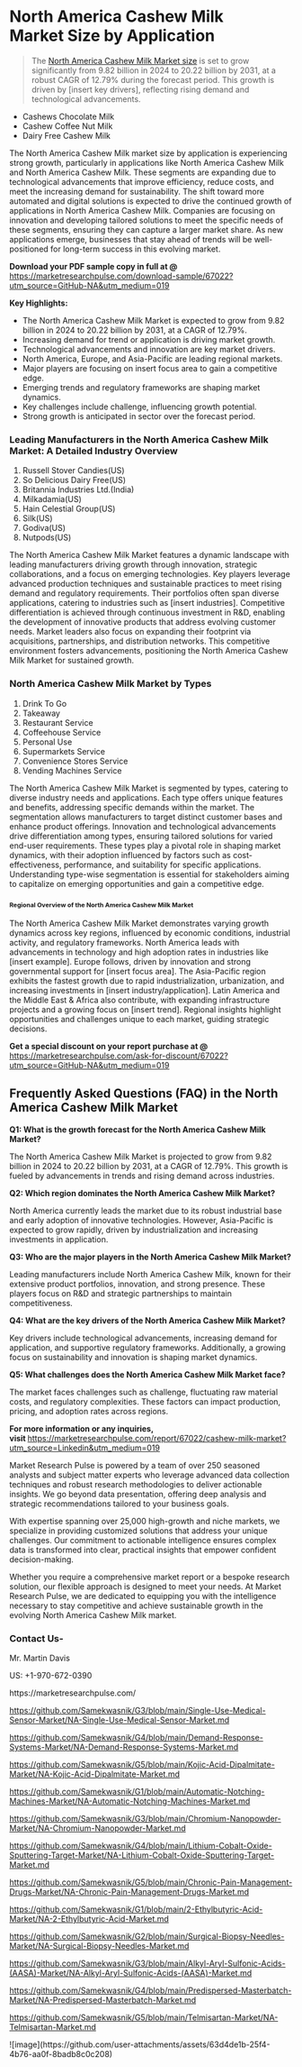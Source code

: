 <h1>North America Cashew Milk Market&nbsp;Size by Application</h1><blockquote><p>The <a href="https://marketresearchpulse.com/download-sample/67022?utm_source=GitHub-NA&amp;utm_medium=019">North America Cashew Milk Market size</a> is set to grow significantly from 9.82 billion in 2024 to 20.22 billion by 2031, at a robust CAGR of 12.79% during the forecast period. This growth is driven by [insert key drivers], reflecting rising demand and technological advancements.</p></blockquote><ul><li>Cashews Chocolate Milk<li> Cashew Coffee Nut Milk<li> Dairy Free Cashew Milk</li></ul><p>The North America Cashew Milk market size by application is experiencing strong growth, particularly in applications like North America Cashew Milk and North America Cashew Milk. These segments are expanding due to technological advancements that improve efficiency, reduce costs, and meet the increasing demand for sustainability. The shift toward more automated and digital solutions is expected to drive the continued growth of applications in North America Cashew Milk. Companies are focusing on innovation and developing tailored solutions to meet the specific needs of these segments, ensuring they can capture a larger market share. As new applications emerge, businesses that stay ahead of trends will be well-positioned for long-term success in this evolving market.</p><p><strong>Download your PDF sample copy in full at @ </strong><a href="https://marketresearchpulse.com/download-sample/67022?utm_source=GitHub-NA&amp;utm_medium=019">https://marketresearchpulse.com/download-sample/67022?utm_source=GitHub-NA&amp;utm_medium=019</a></p><p><strong>Key Highlights: </strong></p><ul><li>The North America Cashew Milk Market is expected to grow from 9.82 billion in 2024 to 20.22 billion by 2031, at a CAGR of 12.79%.</li><li>Increasing demand for trend or application is driving market growth.</li><li>Technological advancements and innovation are key market drivers.</li><li>North America, Europe, and Asia-Pacific are leading regional markets.</li><li>Major players are focusing on insert focus area to gain a competitive edge.</li><li>Emerging trends and regulatory frameworks are shaping market dynamics.</li><li>Key challenges include challenge, influencing growth potential.</li><li>Strong growth is anticipated in sector over the forecast period.</li></ul><h3>Leading Manufacturers in the North America Cashew Milk Market: A Detailed Industry Overview</h3><ol><li>Russell Stover Candies(US)</li><li>So Delicious Dairy Free(US)</li><li>Britannia Industries Ltd.(India)</li><li>Milkadamia(US)</li><li>Hain Celestial Group(US)</li><li>Silk(US)</li><li>Godiva(US)</li><li>Nutpods(US)</li></ol><div class="flex max-w-full flex-col flex-grow"><div class="min-h-8 text-message flex w-full flex-col items-end gap-2 whitespace-normal break-words [.text-message+&amp;]:mt-5" dir="auto" data-message-author-role="assistant" data-message-id="fd8432e4-4910-450d-b182-61b7bfb0a01f" data-message-model-slug="gpt-4o"><div class="flex w-full flex-col gap-1 empty:hidden first:pt-[3px]"><div class="markdown prose w-full break-words dark:prose-invert light"><p>The North America Cashew Milk Market features a dynamic landscape with leading manufacturers driving growth through innovation, strategic collaborations, and a focus on emerging technologies. Key players leverage advanced production techniques and sustainable practices to meet rising demand and regulatory requirements. Their portfolios often span diverse applications, catering to industries such as [insert industries]. Competitive differentiation is achieved through continuous investment in R&amp;D, enabling the development of innovative products that address evolving customer needs. Market leaders also focus on expanding their footprint via acquisitions, partnerships, and distribution networks. This competitive environment fosters advancements, positioning the North America Cashew Milk Market for sustained growth.</p></div></div></div></div><h3>North America Cashew Milk Market by Types</h3><ol><li>Drink To Go<li> Takeaway<li> Restaurant Service<li> Coffeehouse Service<li> Personal Use<li> Supermarkets Service<li> Convenience Stores Service<li> Vending Machines Service</li></ol><div class="flex max-w-full flex-col flex-grow"><div class="min-h-8 text-message flex w-full flex-col items-end gap-2 whitespace-normal break-words [.text-message+&amp;]:mt-5" dir="auto" data-message-author-role="assistant" data-message-id="084470be-0bb7-4664-bddf-5156b4f41249" data-message-model-slug="gpt-4o-mini"><div class="flex w-full flex-col gap-1 empty:hidden first:pt-[3px]"><div class="markdown prose w-full break-words dark:prose-invert light"><p>The North America Cashew Milk Market is segmented by types, catering to diverse industry needs and applications. Each type offers unique features and benefits, addressing specific demands within the market. The segmentation allows manufacturers to target distinct customer bases and enhance product offerings. Innovation and technological advancements drive differentiation among types, ensuring tailored solutions for varied end-user requirements. These types play a pivotal role in shaping market dynamics, with their adoption influenced by factors such as cost-effectiveness, performance, and suitability for specific applications. Understanding type-wise segmentation is essential for stakeholders aiming to capitalize on emerging opportunities and gain a competitive edge.</p></div></div></div></div><h3><span style="font-size: 11px;">Regional Overview of the North America Cashew Milk Market</span></h3><div class="flex max-w-full flex-col flex-grow"><div class="min-h-8 text-message flex w-full flex-col items-end gap-2 whitespace-normal break-words [.text-message+&amp;]:mt-5" dir="auto" data-message-author-role="assistant" data-message-id="e9038762-ce64-4e30-91c9-9bd413514231" data-message-model-slug="gpt-4o-mini"><div class="flex w-full flex-col gap-1 empty:hidden first:pt-[3px]"><div class="markdown prose w-full break-words dark:prose-invert light"><p>The North America Cashew Milk Market demonstrates varying growth dynamics across key regions, influenced by economic conditions, industrial activity, and regulatory frameworks. North America leads with advancements in technology and high adoption rates in industries like [insert example]. Europe follows, driven by innovation and strong governmental support for [insert focus area]. The Asia-Pacific region exhibits the fastest growth due to rapid industrialization, urbanization, and increasing investments in [insert industry/application]. Latin America and the Middle East &amp; Africa also contribute, with expanding infrastructure projects and a growing focus on [insert trend]. Regional insights highlight opportunities and challenges unique to each market, guiding strategic decisions.</p></div></div></div></div><p><strong>Get a special discount on your report purchase at @ </strong><a href="https://marketresearchpulse.com/ask-for-discount/67022?utm_source=GitHub-NA&amp;utm_medium=019">https://marketresearchpulse.com/ask-for-discount/67022?utm_source=GitHub-NA&amp;utm_medium=019</a></p><h2>Frequently Asked Questions (FAQ) in the North America Cashew Milk Market</h2><p><strong>Q1: What is the growth forecast for the North America Cashew Milk Market?</strong></p><p>The North America Cashew Milk Market is projected to grow from 9.82 billion in 2024 to 20.22 billion by 2031, at a CAGR of 12.79%. This growth is fueled by advancements in trends and rising demand across industries.</p><p><strong>Q2: Which region dominates the North America Cashew Milk Market?</strong></p><p>North America currently leads the market due to its robust industrial base and early adoption of innovative technologies. However, Asia-Pacific is expected to grow rapidly, driven by industrialization and increasing investments in application.</p><p><strong>Q3: Who are the major players in the North America Cashew Milk Market?</strong></p><p>Leading manufacturers include North America Cashew Milk, known for their extensive product portfolios, innovation, and strong presence. These players focus on R&amp;D and strategic partnerships to maintain competitiveness.</p><p><strong>Q4: What are the key drivers of the North America Cashew Milk Market?</strong></p><p>Key drivers include technological advancements, increasing demand for application, and supportive regulatory frameworks. Additionally, a growing focus on sustainability and innovation is shaping market dynamics.</p><p><strong>Q5: What challenges does the North America Cashew Milk Market face?</strong></p><p>The market faces challenges such as challenge, fluctuating raw material costs, and regulatory complexities. These factors can impact production, pricing, and adoption rates across regions.</p><p><strong>For more information or any inquiries, visit&nbsp;</strong><a href="https://marketresearchpulse.com/report/67022/cashew-milk-market?utm_source=Linkedin&utm_medium=019">https://marketresearchpulse.com/report/67022/cashew-milk-market?utm_source=Linkedin&utm_medium=019</a></p><p>Market Research Pulse is powered by a team of over 250 seasoned analysts and subject matter experts who leverage advanced data collection techniques and robust research methodologies to deliver actionable insights. We go beyond data presentation, offering deep analysis and strategic recommendations tailored to your business goals.</p><p>With expertise spanning over 25,000 high-growth and niche markets, we specialize in providing customized solutions that address your unique challenges. Our commitment to actionable intelligence ensures complex data is transformed into clear, practical insights that empower confident decision-making.</p><p>Whether you require a comprehensive market report or a bespoke research solution, our flexible approach is designed to meet your needs. At Market Research Pulse, we are dedicated to equipping you with the intelligence necessary to stay competitive and achieve sustainable growth in the evolving North America Cashew Milk market.</p><h3><strong>Contact Us-</strong></h3><p>Mr. Martin Davis</p><p>US: +1-970-672-0390</p><p>https://marketresearchpulse.com/</p><p><a href="https://github.com/Samekwasnik/G3/blob/main/Single-Use-Medical-Sensor-Market/NA-Single-Use-Medical-Sensor-Market.md">https://github.com/Samekwasnik/G3/blob/main/Single-Use-Medical-Sensor-Market/NA-Single-Use-Medical-Sensor-Market.md</a></p><p><a href="https://github.com/Samekwasnik/G4/blob/main/Demand-Response-Systems-Market/NA-Demand-Response-Systems-Market.md">https://github.com/Samekwasnik/G4/blob/main/Demand-Response-Systems-Market/NA-Demand-Response-Systems-Market.md</a></p><p><a href="https://github.com/Samekwasnik/G5/blob/main/Kojic-Acid-Dipalmitate-Market/NA-Kojic-Acid-Dipalmitate-Market.md">https://github.com/Samekwasnik/G5/blob/main/Kojic-Acid-Dipalmitate-Market/NA-Kojic-Acid-Dipalmitate-Market.md</a></p><p><a href="https://github.com/Samekwasnik/G1/blob/main/Automatic-Notching-Machines-Market/NA-Automatic-Notching-Machines-Market.md">https://github.com/Samekwasnik/G1/blob/main/Automatic-Notching-Machines-Market/NA-Automatic-Notching-Machines-Market.md</a></p><p><a href="https://github.com/Samekwasnik/G3/blob/main/Chromium-Nanopowder-Market/NA-Chromium-Nanopowder-Market.md">https://github.com/Samekwasnik/G3/blob/main/Chromium-Nanopowder-Market/NA-Chromium-Nanopowder-Market.md</a></p><p><a href="https://github.com/Samekwasnik/G4/blob/main/Lithium-Cobalt-Oxide-Sputtering-Target-Market/NA-Lithium-Cobalt-Oxide-Sputtering-Target-Market.md">https://github.com/Samekwasnik/G4/blob/main/Lithium-Cobalt-Oxide-Sputtering-Target-Market/NA-Lithium-Cobalt-Oxide-Sputtering-Target-Market.md</a></p><p><a href="https://github.com/Samekwasnik/G5/blob/main/Chronic-Pain-Management-Drugs-Market/NA-Chronic-Pain-Management-Drugs-Market.md">https://github.com/Samekwasnik/G5/blob/main/Chronic-Pain-Management-Drugs-Market/NA-Chronic-Pain-Management-Drugs-Market.md</a></p><p><a href="https://github.com/Samekwasnik/G1/blob/main/2-Ethylbutyric-Acid-Market/NA-2-Ethylbutyric-Acid-Market.md">https://github.com/Samekwasnik/G1/blob/main/2-Ethylbutyric-Acid-Market/NA-2-Ethylbutyric-Acid-Market.md</a></p><p><a href="https://github.com/Samekwasnik/G2/blob/main/Surgical-Biopsy-Needles-Market/NA-Surgical-Biopsy-Needles-Market.md">https://github.com/Samekwasnik/G2/blob/main/Surgical-Biopsy-Needles-Market/NA-Surgical-Biopsy-Needles-Market.md</a></p><p><a href="https://github.com/Samekwasnik/G3/blob/main/Alkyl-Aryl-Sulfonic-Acids-(AASA)-Market/NA-Alkyl-Aryl-Sulfonic-Acids-(AASA)-Market.md">https://github.com/Samekwasnik/G3/blob/main/Alkyl-Aryl-Sulfonic-Acids-(AASA)-Market/NA-Alkyl-Aryl-Sulfonic-Acids-(AASA)-Market.md</a></p><p><a href="https://github.com/Samekwasnik/G4/blob/main/Predispersed-Masterbatch-Market/NA-Predispersed-Masterbatch-Market.md">https://github.com/Samekwasnik/G4/blob/main/Predispersed-Masterbatch-Market/NA-Predispersed-Masterbatch-Market.md</a></p><p><a href="https://github.com/Samekwasnik/G5/blob/main/Telmisartan-Market/NA-Telmisartan-Market.md">https://github.com/Samekwasnik/G5/blob/main/Telmisartan-Market/NA-Telmisartan-Market.md</a></p>
![image](https://github.com/user-attachments/assets/63d4de1b-25f4-4b76-aa0f-8badb8c0c208)
